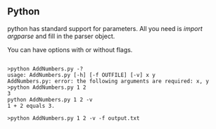 ## Python

python has standard support for parameters. 
All you need is *import argparse* and fill in the parser object.

You can have options with or without flags.


```

>python AddNumbers.py -?
usage: AddNumbers.py [-h] [-f OUTFILE] [-v] x y
AddNumbers.py: error: the following arguments are required: x, y
>python AddNumbers.py 1 2
3
python AddNumbers.py 1 2 -v
1 + 2 equals 3.

>python AddNumbers.py 1 2 -v -f output.txt
```